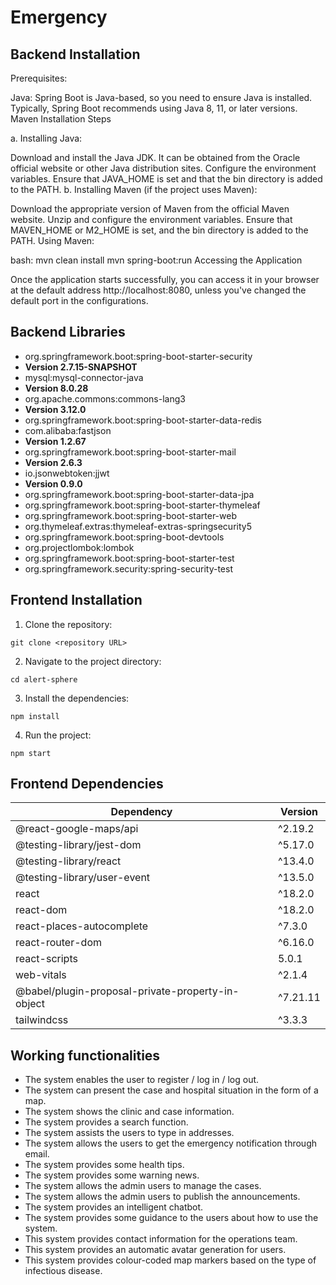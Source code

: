 # Emergency
## Backend Installation

Prerequisites:

Java: Spring Boot is Java-based, so you need to ensure Java is installed. Typically, Spring Boot recommends using Java 8, 11, or later versions.
Maven 
Installation Steps

a. Installing Java:

Download and install the Java JDK. It can be obtained from the Oracle official website or other Java distribution sites.
Configure the environment variables. Ensure that JAVA_HOME is set and that the bin directory is added to the PATH.
b. Installing Maven (if the project uses Maven):

Download the appropriate version of Maven from the official Maven website.
Unzip and configure the environment variables. Ensure that MAVEN_HOME or M2_HOME is set, and the bin directory is added to the PATH.
Using Maven:

bash:
mvn clean install
mvn spring-boot:run
Accessing the Application

Once the application starts successfully, you can access it in your browser at the default address http://localhost:8080, unless you've changed the default port in the configurations.
## Backend Libraries
- org.springframework.boot:spring-boot-starter-security
- **Version 2.7.15-SNAPSHOT**
- mysql:mysql-connector-java
- **Version 8.0.28**
- org.apache.commons:commons-lang3
- **Version 3.12.0**
- org.springframework.boot:spring-boot-starter-data-redis
- com.alibaba:fastjson
- **Version 1.2.67**
- org.springframework.boot:spring-boot-starter-mail
- **Version 2.6.3**
- io.jsonwebtoken:jjwt
- **Version 0.9.0**
- org.springframework.boot:spring-boot-starter-data-jpa
- org.springframework.boot:spring-boot-starter-thymeleaf
- org.springframework.boot:spring-boot-starter-web
- org.thymeleaf.extras:thymeleaf-extras-springsecurity5
- org.springframework.boot:spring-boot-devtools
- org.projectlombok:lombok
- org.springframework.boot:spring-boot-starter-test
- org.springframework.security:spring-security-test
## Frontend Installation

1. Clone the repository:

```
git clone <repository URL>
```

2. Navigate to the project directory:

```
cd alert-sphere
```

3. Install the dependencies:

```
npm install
```

4. Run the project:

```
npm start
```

## Frontend Dependencies

| Dependency                                        | Version  |
| ------------------------------------------------- | -------- |
| @react-google-maps/api                            | ^2.19.2  |
| @testing-library/jest-dom                         | ^5.17.0  |
| @testing-library/react                            | ^13.4.0  |
| @testing-library/user-event                       | ^13.5.0  |
| react                                             | ^18.2.0  |
| react-dom                                         | ^18.2.0  |
| react-places-autocomplete                         | ^7.3.0   |
| react-router-dom                                  | ^6.16.0  |
| react-scripts                                     | 5.0.1    |
| web-vitals                                        | ^2.1.4   |
| @babel/plugin-proposal-private-property-in-object | ^7.21.11 |
| tailwindcss                                       | ^3.3.3   |

## Working functionalities
- The system enables the user to register / log in / log out. 
- The system can present the case and hospital situation in the form of a map. 
- The system shows the clinic and case information. 
- The system provides a search function. 
- The system assists the users to type in addresses.
- The system allows the users to get the emergency notification through email. 
- The system provides some health tips. 
- The system provides some warning news. 
- The system allows the admin users to manage the cases.
- The system allows the admin users to publish the announcements.
- The system provides an intelligent chatbot.
- The system provides some guidance to the users about how to use the system.
- This system provides contact information for the operations team. 
- This system provides an automatic avatar generation for users.
- This system provides colour-coded map markers based on the type of infectious disease.

